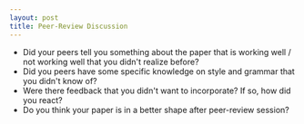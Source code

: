 ```yaml
---
layout: post
title: Peer-Review Discussion
---
```


- Did your peers tell you something about the paper that is working well / not working well that you didn't realize before?
- Did you peers have some specific knowledge on style and grammar that you didn't know of?
- Were there feedback that you didn't want to incorporate? If so, how did you react?
- Do you think your paper is in a better shape after peer-review session?
